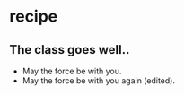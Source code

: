 # recipe
## The class goes well.. 
- May the force be with you.
- May the force be with you again (edited).
